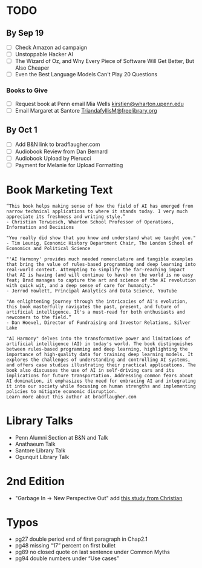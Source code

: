 # TODO

## By Sep 19
* [ ] Check Amazon ad campaign
* [ ] Unstoppable Hacker AI
* [ ] The Wizard of Oz, and Why Every Piece of Software Will Get Better, But Also Cheaper
* [ ] Even the Best Language Models Can't Play 20 Questions

### Books to Give
* [ ] Request book at Penn email Mia Wells kirstien@wharton.upenn.edu
* [ ] Email Margaret at Santore TriandafyllisM@freelibrary.org
      
## By Oct 1 
* [ ] Add B&N link to bradflaugher.com
* [ ] Audiobook Review from Dan Bernard
* [ ] Audiobook Upload by Pierucci
* [ ] Payment for Melanie for Upload Formatting

# Book Marketing Text

```
“This book helps making sense of how the field of AI has emerged from narrow technical applications to where it stands today. I very much appreciate its freshness and writing style.”
- Christian Terwiesch, Wharton School Professor of Operations, Information and Decisions

"You really did show that you know and understand what we taught you."
- Tim Leunig, Economic History Department Chair, The London School of Economics and Political Science

"'AI Harmony' provides much needed nomenclature and tangible examples that bring the value of rules-based programming and deep learning into real-world context. Attempting to simplify the far-reaching impact that AI is having (and will continue to have) on the world is no easy feat; Brad manages to capture the art and science of the AI revolution with quick wit, and a deep sense of care for humanity."
- Jerrod Howlett, Principal Analytics and Data Science, YouTube

"An enlightening journey through the intricacies of AI's evolution, this book masterfully navigates the past, present, and future of artificial intelligence. It's a must-read for both enthusiasts and newcomers to the field.”
- Dan Hoevel, Director of Fundraising and Investor Relations, Silver Lake

"AI Harmony" delves into the transformative power and limitations of artificial intelligence (AI) in today's world. The book distinguishes between rules-based programming and deep learning, highlighting the importance of high-quality data for training deep learning models. It explores the challenges of understanding and controlling AI systems, and offers case studies illustrating their practical applications. The book also discusses the use of AI in self-driving cars and its implications for future transportation. Addressing common fears about AI domination, it emphasizes the need for embracing AI and integrating it into our society while focusing on human strengths and implementing policies to mitigate economic disruption.
Learn more about this author at bradflaugher.com
```

# Library Talks
* Penn Alumni Section at B&N and Talk
* Anathaeum Talk
* Santore Library Talk
* Ogunquit Library Talk


# 2nd Edition
* "Garbage In -> New Perspective Out" add [this study from Christian](https://mackinstitute.wharton.upenn.edu/2023/new-working-paper-finds-chatgpt-a-better-innovation-ideator-than-mba-students/)

# Typos
- pg27 double period end of first paragraph in Chap2.1
- pg48 missing “17” percent on first bullet 
- pg89 no closed quote on last sentence under Common Myths 
- pg94 double numbers under “Use cases”
